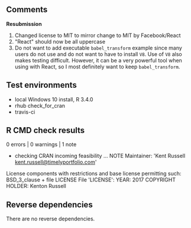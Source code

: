 ## Comments

  **Resubmission**
  
  1. Changed license to MIT to mirror change to MIT by Facebook/React
  2. "React" should now be all uppercase
  3. Do not want to add executable `babel_transform` example since many users do not use and do not want to have to install `V8`.  Use of `V8` also makes testing difficult.  However, it can be a very powerful tool when using with React, so I most definitely want to keep `babel_transform`.

## Test environments
* local Windows 10 install, R 3.4.0
* rhub check_for_cran
* travis-ci

## R CMD check results

0 errors | 0 warnings | 1 note

* checking CRAN incoming feasibility ... NOTE
Maintainer: 'Kent Russell <kent.russell@timelyportfolio.com>'

License components with restrictions and base license permitting such:
  BSD_3_clause + file LICENSE
File 'LICENSE':
  YEAR: 2017
  COPYRIGHT HOLDER: Kenton Russell

## Reverse dependencies

There are no reverse dependencies.
